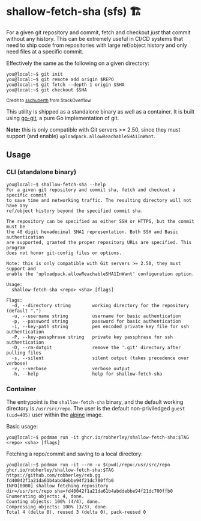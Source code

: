 # shallow-fetch-sha (sfs) 🏗️

For a given git repository and commit, fetch and checkout *just* that commit without any history. This can be extremely useful in CI/CD systems that need to ship code from repositories with large ref/object history and only need files at a specific commit.

Effectively the same as the following on a given directory:

```console
you@local:~$ git init
you@local:~$ git remote add origin $REPO
you@local:~$ git fetch --depth 1 origin $SHA
you@local:~$ git checkout $SHA
```
<sup>Credit to [sschuberth](https://stackoverflow.com/a/43136160) from StackOverflow</sup>

This utility is shipped as a standalone binary as well as a container. It is built using [go-git](https://github.com/go-git/go-git), a pure Go implementation of git.

**Note:** this is only compatible with Git servers >= 2.50, since they must support (and enable) `uploadpack.allowReachableSHA1InWant`.

## Usage

### CLI (standalone binary)

```console
you@local:~$ shallow-fetch-sha --help
For a given git repository and commit sha, fetch and checkout a specific commit
to save time and networking traffic. The resulting directory will not have any
ref/object history beyond the specified commit sha.

The repository can be specified as either SSH or HTTPS, but the commit must be
the 40 digit hexadecimal SHA1 representation. Both SSH and Basic authentication
are supported, granted the proper repository URLs are specified. This program
does not honor git-config files or options.

Note: this is only compatible with Git servers >= 2.50, they must support and
enable the 'uploadpack.allowReachableSHA1InWant' configuration option.

Usage:
  shallow-fetch-sha <repo> <sha> [flags]

Flags:
  -d, --directory string        working directory for the repository (default ".")
  -u, --username string         username for basic authentication
  -p, --password string         password for basic authentication
  -i, --key-path string         pem encoded private key file for ssh authentication
  -P, --key-passphrase string   private key passphrase for ssh authentication
  -D, --rm-dotgit               remove the '.git' directory after pulling files
  -s, --silent                  silent output (takes precedence over verbose)
  -v, --verbose                 verbose output
  -h, --help                    help for shallow-fetch-sha
```

### Container

The entrypoint is the `shallow-fetch-sha` binary, and the default working directory is `/usr/src/repo`. The user is the default non-priviledged `guest (uid=405)` user within the [alpine](https://hub.docker.com/_/alpine/) image.

Basic usage:

```console
you@local:~$ podman run -it ghcr.io/robherley/shallow-fetch-sha:$TAG <repo> <sha> [flags]
```

Fetching a repo/commit and saving to a local directory:

```console
you@local:~$ podman run -it --rm -v $(pwd)/repo:/usr/src/repo ghcr.io/robherley/shallow-fetch-sha:$TAG https://github.com/robherley/reb.gg fd40042f1a21da61b4abddebbe94f21dc700ffb0
INFO[0000] shallow fetching repository                   dir=/usr/src/repo sha=fd40042f1a21da61b4abddebbe94f21dc700ffb0
Enumerating objects: 4, done.
Counting objects: 100% (4/4), done.
Compressing objects: 100% (3/3), done.
Total 4 (delta 0), reused 3 (delta 0), pack-reused 0
```
